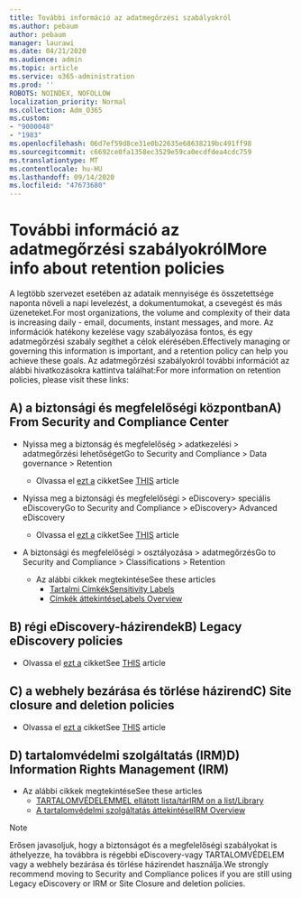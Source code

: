 ```yaml
---
title: További információ az adatmegőrzési szabályokról
ms.author: pebaum
author: pebaum
manager: laurawi
ms.date: 04/21/2020
ms.audience: admin
ms.topic: article
ms.service: o365-administration
ms.prod: ''
ROBOTS: NOINDEX, NOFOLLOW
localization_priority: Normal
ms.collection: Adm_O365
ms.custom:
- "9000048"
- "1983"
ms.openlocfilehash: 06d7ef59d8ce31e0b22635e68638219bc491ff98
ms.sourcegitcommit: c6692ce0fa1358ec3529e59ca0ecdfdea4cdc759
ms.translationtype: MT
ms.contentlocale: hu-HU
ms.lasthandoff: 09/14/2020
ms.locfileid: "47673680"
---
```

# <a name="more-info-about-retention-policies"></a><span data-ttu-id="88a5d-102">További információ az adatmegőrzési szabályokról</span><span class="sxs-lookup"><span data-stu-id="88a5d-102">More info about retention policies</span></span>

<span data-ttu-id="88a5d-103">A legtöbb szervezet esetében az adataik mennyisége és összetettsége naponta növeli a napi levelezést, a dokumentumokat, a csevegést és más üzeneteket.</span><span class="sxs-lookup"><span data-stu-id="88a5d-103">For most organizations, the volume and complexity of their data is increasing daily - email, documents, instant messages, and more.</span></span> <span data-ttu-id="88a5d-104">Az információk hatékony kezelése vagy szabályozása fontos, és egy adatmegőrzési szabály segíthet a célok elérésében.</span><span class="sxs-lookup"><span data-stu-id="88a5d-104">Effectively managing or governing this information is important, and a retention policy can help you achieve these goals.</span></span> <span data-ttu-id="88a5d-105">Az adatmegőrzési szabályokról további információt az alábbi hivatkozásokra kattintva találhat:</span><span class="sxs-lookup"><span data-stu-id="88a5d-105">For more information on retention policies, please visit these links:</span></span>

## <a name="a-from-security-and-compliance-center"></a><span data-ttu-id="88a5d-106">A) a biztonsági és megfelelőségi központban</span><span class="sxs-lookup"><span data-stu-id="88a5d-106">A) From Security and Compliance Center</span></span>

- <span data-ttu-id="88a5d-107">Nyissa meg a biztonság és megfelelőség > adatkezelési > adatmegőrzési lehetőséget</span><span class="sxs-lookup"><span data-stu-id="88a5d-107">Go to Security and Compliance > Data governance > Retention</span></span>
  - <span data-ttu-id="88a5d-108">Olvassa el [ezt a](https://docs.microsoft.com/microsoft-365/compliance/retention-policies) cikket</span><span class="sxs-lookup"><span data-stu-id="88a5d-108">See [THIS](https://docs.microsoft.com/microsoft-365/compliance/retention-policies) article</span></span>

- <span data-ttu-id="88a5d-109">Nyissa meg a biztonsági és megfelelőségi > eDiscovery> speciális eDiscovery</span><span class="sxs-lookup"><span data-stu-id="88a5d-109">Go to Security and Compliance > eDiscovery> Advanced eDiscovery</span></span> 
  - <span data-ttu-id="88a5d-110">Olvassa el [ezt a](https://docs.microsoft.com/microsoft-365/compliance/ediscovery-cases) cikket</span><span class="sxs-lookup"><span data-stu-id="88a5d-110">See [THIS](https://docs.microsoft.com/microsoft-365/compliance/ediscovery-cases) article</span></span>

- <span data-ttu-id="88a5d-111">A biztonsági és megfelelőségi > osztályozása > adatmegőrzés</span><span class="sxs-lookup"><span data-stu-id="88a5d-111">Go to Security and Compliance > Classifications > Retention</span></span>
  - <span data-ttu-id="88a5d-112">Az alábbi cikkek megtekintése</span><span class="sxs-lookup"><span data-stu-id="88a5d-112">See these articles</span></span>
    - [<span data-ttu-id="88a5d-113">Tartalmi Címkék</span><span class="sxs-lookup"><span data-stu-id="88a5d-113">Sensitivity Labels</span></span>](https://docs.microsoft.com/microsoft-365/compliance/sensitivity-labels)
    - [<span data-ttu-id="88a5d-114">Címkék áttekintése</span><span class="sxs-lookup"><span data-stu-id="88a5d-114">Labels Overview</span></span>](https://docs.microsoft.com/microsoft-365/compliance/labels)

## <a name="b-legacy-ediscovery-policies"></a><span data-ttu-id="88a5d-115">B) régi eDiscovery-házirendek</span><span class="sxs-lookup"><span data-stu-id="88a5d-115">B) Legacy eDiscovery policies</span></span>

- <span data-ttu-id="88a5d-116">Olvassa el [ezt a](https://support.office.com/article/Set-up-an-eDiscovery-Center-in-SharePoint-Online-A18F8975-AA7F-43B4-A7D6-001D14744D8E) cikket</span><span class="sxs-lookup"><span data-stu-id="88a5d-116">See [THIS](https://support.office.com/article/Set-up-an-eDiscovery-Center-in-SharePoint-Online-A18F8975-AA7F-43B4-A7D6-001D14744D8E) article</span></span>

## <a name="c-site-closure-and-deletion-policies"></a><span data-ttu-id="88a5d-117">C) a webhely bezárása és törlése házirend</span><span class="sxs-lookup"><span data-stu-id="88a5d-117">C) Site closure and deletion policies</span></span>

- <span data-ttu-id="88a5d-118">Olvassa el [ezt a](https://support.office.com/article/Use-policies-for-site-closure-and-deletion-A8280D82-27FD-48C5-9ADF-8A5431208BA5) cikket</span><span class="sxs-lookup"><span data-stu-id="88a5d-118">See [THIS](https://support.office.com/article/Use-policies-for-site-closure-and-deletion-A8280D82-27FD-48C5-9ADF-8A5431208BA5) article</span></span>  

## <a name="d-information-rights-management-irm"></a><span data-ttu-id="88a5d-119">D) tartalomvédelmi szolgáltatás (IRM)</span><span class="sxs-lookup"><span data-stu-id="88a5d-119">D) Information Rights Management (IRM)</span></span>

- <span data-ttu-id="88a5d-120">Az alábbi cikkek megtekintése</span><span class="sxs-lookup"><span data-stu-id="88a5d-120">See these articles</span></span>
  - [<span data-ttu-id="88a5d-121">TARTALOMVÉDELEMMEL ellátott lista/tár</span><span class="sxs-lookup"><span data-stu-id="88a5d-121">IRM on a list/Library</span></span>](https://support.office.com/article/apply-information-rights-management-to-a-list-or-library-3bdb5c4e-94fc-4741-b02f-4e7cc3c54aa1)
  - [<span data-ttu-id="88a5d-122">A tartalomvédelmi szolgáltatás áttekintése</span><span class="sxs-lookup"><span data-stu-id="88a5d-122">IRM Overview</span></span>](https://support.office.com/article/create-and-apply-information-management-policies-eb501fe9-2ef6-4150-945a-65a6451ee9e9)

> [!Note]
> <span data-ttu-id="88a5d-123">Erősen javasoljuk, hogy a biztonságot és a megfelelőségi szabályokat is áthelyezze, ha továbbra is régebbi eDiscovery-vagy TARTALOMVÉDELEM vagy a webhely bezárása és törlése házirendet használja.</span><span class="sxs-lookup"><span data-stu-id="88a5d-123">We strongly recommend moving to Security and Compliance polices if you are still using Legacy eDiscovery or IRM or Site Closure and deletion policies.</span></span>

